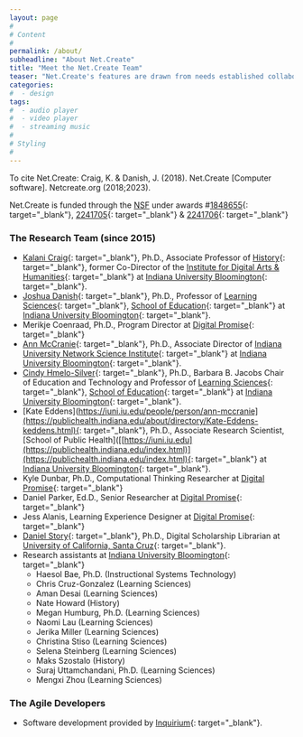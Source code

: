 ```yaml
---
layout: page
#
# Content
#
permalink: /about/
subheadline: "About Net.Create"
title: "Meet the Net.Create Team"
teaser: "Net.Create's features are drawn from needs established collaboratively by a team of digital-humanities practitioners, educational researchers, network-analysis specialists and agile software developers"
categories:
#  - design
tags:
#  - audio player
#  - video player
#  - streaming music
#
# Styling
#
---
```


To cite Net.Create: Craig, K. & Danish, J. (2018). Net.Create [Computer software]. Netcreate.org (2018;2023).

Net.Create is funded through the [NSF](https://www.nsf.gov/) under awards #[1848655]([https://www.nsf.gov/awardsearch/showAward?AWD_ID=1848655](https://web.archive.org/web/20250407170540/https://www.nsf.gov/awardsearch/showAward?AWD_ID=1848655)){: target="_blank"}, [2241705]([https://www.nsf.gov/awardsearch/showAward?AWD_ID=2241705](https://web.archive.org/web/20250405081045/https://www.nsf.gov/awardsearch/showAward?AWD_ID=2241705)){: target="_blank"} & [2241706]([https://www.nsf.gov/awardsearch/showAward?AWD_ID=2241706](https://web.archive.org/web/20250405081111/https://www.nsf.gov/awardsearch/showAward?AWD_ID=2241706)){: target="_blank"}

### The Research Team (since 2015)

- [Kalani Craig](http://www.kalanicraig.com){: target="_blank"}, Ph.D., Associate Professor of [History](https://history.indiana.edu){: target="_blank"}, former Co-Director of the [Institute for Digital Arts & Humanities](https://idah.indiana.edu){: target="_blank"} at [Indiana University Bloomington](https://www.indiana.edu){: target="_blank"}.
- [Joshua Danish](http://www.joshuadanish.com){: target="_blank"}, Ph.D., Professor of [Learning Sciences](https://education.indiana.edu/programs/learning-sciences.html){: target="_blank"}, [School of Education](https://education.indiana.edu){: target="_blank"} at [Indiana University Bloomington](https://www.indiana.edu){: target="_blank"}.
- Merikje Coenraad, Ph.D., Program Director at [Digital Promise]([https://iuni.iu.edu](https://digitalpromise.org)){: target="_blank"}
- [Ann McCranie](https://iuni.iu.edu/people/person/ann-mccranie){: target="_blank"}, Ph.D., Associate Director of [Indiana University Network Science Institute](https://iuni.iu.edu){: target="_blank"} at [Indiana University Bloomington](https://www.indiana.edu){: target="_blank"}.
- [Cindy Hmelo-Silver](https://education.indiana.edu/about/directory/profiles/hmelo-silver-cindy.html){: target="_blank"}, Ph.D., Barbara B. Jacobs Chair of Education and Technology and Professor of [Learning Sciences](https://education.indiana.edu/programs/learning-sciences.html){: target="_blank"}, [School of Education](https://education.indiana.edu){: target="_blank"} at [Indiana University Bloomington](https://www.indiana.edu){: target="_blank"}.
- [Kate Eddens](https://iuni.iu.edu/people/person/ann-mccranie](https://publichealth.indiana.edu/about/directory/Kate-Eddens-keddens.html){: target="_blank"}, Ph.D., Associate Research Scientist, [School of Public Health]([[https://iuni.iu.edu](https://publichealth.indiana.edu/index.html)](https://publichealth.indiana.edu/index.html){: target="_blank"} at [Indiana University Bloomington](https://www.indiana.edu){: target="_blank"}.
- Kyle Dunbar, Ph.D., Computational Thinking Researcher at [Digital Promise](https://digitalpromise.org){: target="_blank"}
- Daniel Parker, Ed.D., Senior Researcher at [Digital Promise](https://digitalpromise.org){: target="_blank"}
- Jess Alanis, Learning Experience Designer at [Digital Promise](https://digitalpromise.org){: target="_blank"}
- [Daniel Story](https://campusdirectory.ucsc.edu/cd_detail?uid=dstory){: target="_blank"}, Ph.D., Digital Scholarship Librarian at [University of California, Santa Cruz](https://www.ucsc.edu/){: target="_blank"}.
- Research assistants at [Indiana University Bloomington](https://www.indiana.edu){: target="_blank"}
    - Haesol Bae, Ph.D. (Instructional Systems Technology)
    - Chris Cruz-Gonzalez (Learning Sciences)
    - Aman Desai (Learning Sciences)
    - Nate Howard (History)
    - Megan Humburg, Ph.D. (Learning Sciences)
    - Naomi Lau (Learning Sciences)
    - Jerika Miller (Learning Sciences)
    - Christina Stiso (Learning Sciences)
    - Selena Steinberg (Learning Sciences)
    - Maks Szostalo (History)
    - Suraj Uttamchandani, Ph.D. (Learning Sciences)
    - Mengxi Zhou (Learning Sciences)

### The Agile Developers

- Software development provided by [Inquirium](http://inquirium.net){: target="_blank"}.
